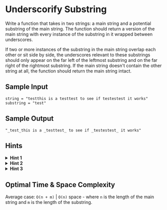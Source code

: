 # Underscorify Substring

Write a function that takes in two strings: a main string and a potential substring of the main string. The function should return a version of the main string with every instance of the substring in it wrapped between underscores.

If two or more instances of the substring in the main string overlap each other or sit side by side, the underscores relevant to these substrings should only appear on the far left of the leftmost substring and on the far right of the rightmost substring. If the main string doesn't contain the other string at all, the function should return the main string intact.

## Sample Input

```plaintext
string = "testthis is a testtest to see if testestest it works"
substring = "test"
```

## Sample Output

```plaintext
"_test_this is a _testtest_ to see if _testestest_ it works"
```

## Hints

<details>
<summary><b>Hint 1</b></summary>

The first thing you need to do to solve this question is to get the locations of all instances of the substring in the main string. Try traversing the main string one character at a time and calling whatever substring-matching function is built into the language you're working in. Store a 2D array of locations, where each subarray holds the starting and ending indices of a specific instance of the substring in the main string.

</details>

<details>
<summary><b>Hint 2</b></summary>

The second thing you need to do is to "collapse" the 2D array mentioned in Hint #1. In essence, you need to merge the locations of substrings that overlap each other or sit next to each other. Traverse the 2D array mentioned in Hint #1 and build a new 2D array that holds these "collapsed" locations.

</details>

<details>
<summary><b>Hint 3</b></summary>

Finally, you need to create a new string with underscores added in the correct positions. Construct this new string by traversing the main string and the 2D array mentioned in `Hint #2` at the same time. You might have to keep track of when you are "in between" underscores in order to correctly traverse the 2D array.

</details>

## Optimal Time & Space Complexity

Average case: `O(n + m)` | `O(n)` space - where `n` is the length of the main string and `m` is the length of the substring.
